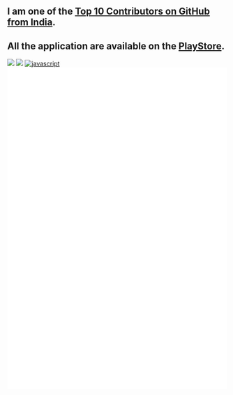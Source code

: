 ## I am one of the [Top 10 Contributors on GitHub from India](https://committers.top/india).
## All the application are available on the **[PlayStore](https://play.google.com/store/apps/dev?id=8788999160422104385)**.

[![](https://img.shields.io/badge/Android%20Developer-Aniket%20Jain-006bb3?style=for-the-badge&logo=android)](http://g.dev/aniketjain)
[![](https://komarev.com/ghpvc/?username=dev-aniketj&style=for-the-badge&color=006bb3)](https://github.com/dev-aniketj)
<a href="https://developer.mozilla.org/en-US/docs/Web/JavaScript" target="_blank">
<img src="https://img.shields.io/badge/Javascript-F7DF1E.svg?style=for-the-badge&logo=javascript&logoColor=black"
      alt="javascript"/>
</a>
![](./metrics.svg)



